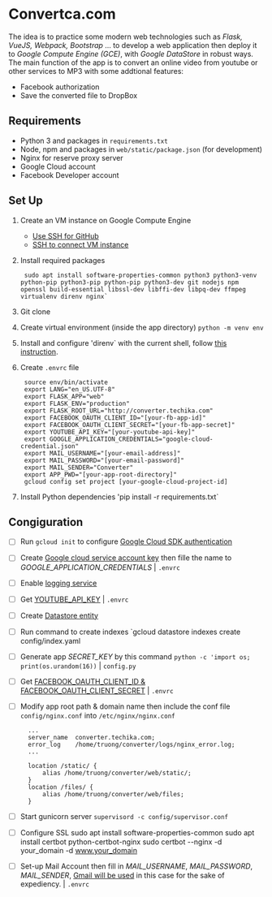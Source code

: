 # Convertca.com

The idea is to practice some modern web technologies such as _Flask, VueJS, Webpack, Bootstrap_ ... to develop a web application then deploy it to _Google Compute Engine (GCE)_, with _Google DataStore_ in robust ways. The main function of the app is to convert an online video from youtube or other services to MP3 with some addtional features:

- Facebook authorization
- Save the converted file to DropBox

## Requirements

- Python 3 and packages in `requirements.txt`
- Node, npm and packages in `web/static/package.json` (for development)
- Nginx for reserve proxy server
- Google Cloud account
- Facebook Developer account

## Set Up

1. Create an VM instance on Google Compute Engine
    - [Use SSH for GitHub](https://help.github.com/en/github/authenticating-to-github/connecting-to-github-with-ssh)
    - [SSH to connect VM instance](https://docs.microsoft.com/en-us/azure/virtual-machines/linux/create-ssh-keys-detailed)
2. Install required packages

        sudo apt install software-properties-common python3 python3-venv python-pip python3-pip python-pip python3-dev git nodejs npm openssl build-essential libssl-dev libffi-dev libpq-dev ffmpeg virtualenv direnv nginx`

3. Git clone
4. Create virtual environment (inside the app directory) `python -m venv env`
5. Install and configure 'direnv` with the current shell, follow [this instruction](https://direnv.net/docs/hook.html).
6. Create `.envrc` file

        source env/bin/activate
        export LANG="en_US.UTF-8"
        export FLASK_APP="web"
        export FLASK_ENV="production"
        export FLASK_ROOT_URL="http://converter.techika.com"
        export FACEBOOK_OAUTH_CLIENT_ID="[your-fb-app-id]"
        export FACEBOOK_OAUTH_CLIENT_SECRET="[your-fb-app-secret]"
        export YOUTUBE_API_KEY="[your-youtube-api-key]"
        export GOOGLE_APPLICATION_CREDENTIALS="google-cloud-credential.json"
        export MAIL_USERNAME="[your-email-address]"
        export MAIL_PASSWORD="[your-email-password]"
        export MAIL_SENDER="Converter"
        export APP_PWD="[your-app-root-directory]"
        gcloud config set project [your-google-cloud-project-id]

7. Install Python dependencies 'pip install -r requirements.txt`

## Congiguration

- [ ] Run `gcloud init` to configure [Google Cloud SDK authentication](https://cloud.google.com/sdk/docs/authorizing)
- [ ] Create [Google cloud service account key](https://console.cloud.google.com/apis/credentials/serviceaccountkey) then fille the name to _GOOGLE_APPLICATION_CREDENTIALS_ | `.envrc`
- [ ] Enable [logging service](https://console.developers.google.com/apis/api/logging.googleapis.com/overview?project=528683999125)
- [ ] Get [YOUTUBE_API_KEY](https://developers.google.com/youtube/v3/getting-started) | `.envrc`
- [ ] Create [Datastore entity](https://console.cloud.google.com/datastore/welcome)
- [ ] Run command to create indexes `gcloud datastore indexes create config/index.yaml
- [ ] Generate app _SECRET_KEY_ by this command `python -c 'import os; print(os.urandom(16))` | `config.py`
- [ ] Get [FACEBOOK_OAUTH_CLIENT_ID & FACEBOOK_OAUTH_CLIENT_SECRET](https://developers.facebook.com/) | `.envrc`
- [ ] Modify app root path & domain name then include the conf file `config/nginx.conf` into `/etc/nginx/nginx.conf`

        ...
        server_name  converter.techika.com;
        error_log    /home/truong/converter/logs/nginx_error.log;
        ...

        location /static/ {
            alias /home/truong/converter/web/static/;
        }
        location /files/ {
            alias /home/truong/converter/web/files;
        }

- [ ] Start gunicorn server `supervisord -c config/supervisor.conf`
- [ ] Configure SSL
        sudo apt install software-properties-common
        sudo apt install certbot python-certbot-nginx
        sudo certbot --nginx -d your_domain -d www.your_domain

- [ ] Set-up Mail Account then fill in _MAIL_USERNAME_, _MAIL_PASSWORD_, _MAIL_SENDER_, [Gmail will be used](https://support.google.com/mail/answer/185833?hl=en) in this case for the sake of expediency. | `.envrc`
